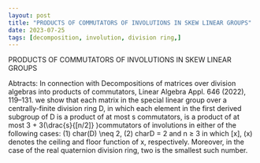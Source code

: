 ```yaml
---
layout: post
title: "PRODUCTS OF COMMUTATORS OF INVOLUTIONS IN SKEW LINEAR GROUPS"
date: 2023-07-25
tags: [decomposition, involution, division ring,]
---
```


PRODUCTS OF COMMUTATORS OF INVOLUTIONS IN SKEW LINEAR GROUPS

Abtracts: In connection with Decompositions of matrices over division algebras into products of commutators, Linear Algebra Appl. 646 (2022), 119–131. we show that each matrix in the special linear group over a centrally-finite division ring D, in which each element in the first derived subgroup of D is a product of at most s commutators, is a product of at most 3 + 3(\drac{s}{[n/2]} )commutators of involutions in either of the following cases:
(1) char(D) \neq 2,
(2) charD = 2 and n ≥ 3
in which [x], (x) denotes the ceiling and floor function of x, respectively. Moreover, in the case of the real quaternion division ring, two is the smallest such number.


